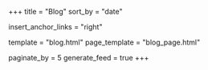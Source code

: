 +++
title = "Blog"
sort_by = "date"

insert_anchor_links = "right"

template = "blog.html"
page_template = "blog_page.html"

paginate_by = 5
generate_feed = true
+++
